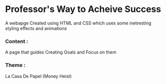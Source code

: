 # Professor's Way to Acheive Success

A webapge Created using HTML and CSS which uses some inetresting styling effects and animations

### Content :
  A page that guides Creating Goals and Focus on them
  
### Theme :
  La Casa De Papel (Money Heist)
